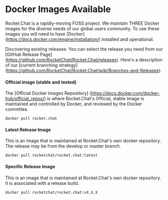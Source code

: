 # Docker Images Available
Rocket.Chat is a rapidly-moving FOSS project. We maintain THREE Docker images for the diverse needs of our global users community. To use these images you will need to have [Docker] (https://docs.docker.com/engine/installation/) installed and operational.

Discovering existing releases: You can select the release you need from our [GitHub Release Page] (https://github.com/RocketChat/Rocket.Chat/releases). Here's a description of our [current branching strategy] (https://github.com/RocketChat/Rocket.Chat/wiki/Branches-and-Releases).  

#### Official image (stable and tested)
The [Official Docker Images Repository] (https://docs.docker.com/docker-hub/official_repos/) is where Rocket.Chat's Official, stable image is maintained and controlled by Docker, and reviewed by the Docker committee.  
    
`docker pull rocket.chat`  
  
#### Latest Release Image
This is an image that is maintained at Rocket.Chat's own docker repository. The release may be from the develop or master branch.
  
`docker pull rocketchat/rocket.chat:latest`  
  
#### Specific Release Image  
This is an image that is maintained at Rocket.Chat's own docker repository. It is associated with a release build.

`docker pull rocketchat/rocket.chat:vX.X.X`
